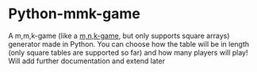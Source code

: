 # Python-mmk-game
A m,m,k-game (like a [m,n,k-game](https://en.wikipedia.org/w/index.php?title=M,n,k-game&oldid=1220678259), but only supports square arrays) generator made in Python. You can choose how the table will be in length (only square tables are supported so far) and how many players will play! Will add further documentation and extend later
